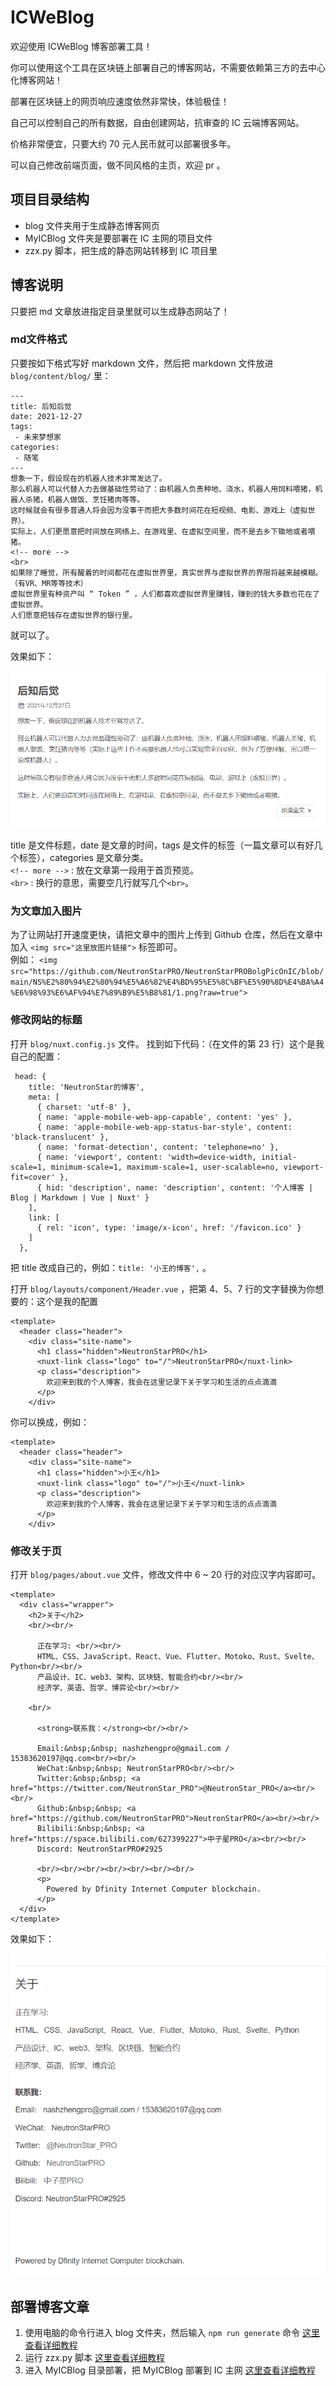 # ICWeBlog
欢迎使用 ICWeBlog 博客部署工具！

你可以使用这个工具在区块链上部署自己的博客网站，不需要依赖第三方的去中心化博客网站！

部署在区块链上的网页响应速度依然非常快，体验极佳！

自己可以控制自己的所有数据，自由创建网站，抗审查的 IC 云端博客网站。

价格非常便宜，只要大约 70 元人民币就可以部署很多年。

可以自己修改前端页面，做不同风格的主页，欢迎 pr 。

## 项目目录结构
* blog 文件夹用于生成静态博客网页
* MyICBlog 文件夹是要部署在 IC 主网的项目文件
* zzx.py 脚本，把生成的静态网站转移到 IC 项目里

## 博客说明
只要把 md 文章放进指定目录里就可以生成静态网站了！
### md文件格式
只要按如下格式写好 markdown 文件，然后把 markdown 文件放进 `blog/content/blog/` 里：
```
---
title: 后知后觉
date: 2021-12-27
tags:
 - 未来梦想家
categories:
 - 随笔
---
想象一下，假设现在的机器人技术非常发达了。
那么机器人可以代替人力去做基础性劳动了：由机器人负责种地、浇水，机器人用饲料喂猪，机器人杀猪，机器人做饭、烹饪猪肉等等。
这时候就会有很多普通人将会因为没事干而把大多数时间花在短视频、电影、游戏上（虚拟世界）。
实际上，人们更愿意把时间放在网络上、在游戏里、在虚拟空间里，而不是去乡下锄地或者喂猪。
<!-- more -->
<br>
如果除了睡觉，所有醒着的时间都花在虚拟世界里，真实世界与虚拟世界的界限将越来越模糊。（有VR、MR等等技术）
虚拟世界里有种资产叫 “ Token ” ，人们都喜欢虚拟世界里赚钱，赚到的钱大多数也花在了虚拟世界。
人们愿意把钱存在虚拟世界的银行里。
```
就可以了。

效果如下：

![image-20221011193721863](assets/README/image-20221011193721863.png)

title 是文件标题，date 是文章的时间，tags 是文件的标签（一篇文章可以有好几个标签），categories 是文章分类。<br>
`<!-- more -->` : 放在文章第一段用于首页预览。<br>
`<br>` : 换行的意思，需要空几行就写几个`<br>`。<br>

### 为文章加入图片

为了让网站打开速度更快，请把文章中的图片上传到 Github 仓库，然后在文章中加入 `<img src="这里放图片链接">` 标签即可。<br>
例如：
`<img src="https://github.com/NeutronStarPRO/NeutronStarPROBolgPicOnIC/blob/main/NS%E2%80%94%E2%80%94%E5%A6%82%E4%BD%95%E5%8C%BF%E5%90%8D%E4%BA%A4%E6%98%93%E6%AF%94%E7%89%B9%E5%B8%81/1.png?raw=true"> `

### 修改网站的标题

打开 `blog/nuxt.config.js` 文件。
找到如下代码：（在文件的第 23 行）这个是我自己的配置：

```
 head: {
    title: 'NeutronStar的博客',
    meta: [
      { charset: 'utf-8' },
      { name: 'apple-mobile-web-app-capable', content: 'yes' },
      { name: 'apple-mobile-web-app-status-bar-style', content: 'black-translucent' },
      { name: 'format-detection', content: 'telephone=no' },
      { name: 'viewport', content: 'width=device-width, initial-scale=1, minimum-scale=1, maximum-scale=1, user-scalable=no, viewport-fit=cover' },
      { hid: 'description', name: 'description', content: '个人博客 | Blog | Markdown | Vue | Nuxt' }
    ],
    link: [
      { rel: 'icon', type: 'image/x-icon', href: '/favicon.ico' }
    ]
  },
```
把 title 改成自己的，例如：`title: '小王的博客',` 。

打开 `blog/layouts/component/Header.vue` ，把第 4、5、7 行的文字替换为你想要的：这个是我的配置
```vue
<template>
  <header class="header">
    <div class="site-name">
      <h1 class="hidden">NeutronStarPRO</h1>
      <nuxt-link class="logo" to="/">NeutronStarPRO</nuxt-link>
      <p class="description">
        欢迎来到我的个人博客，我会在这里记录下关于学习和生活的点点滴滴
      </p>
    </div>
```
你可以换成，例如：
```
<template>
  <header class="header">
    <div class="site-name">
      <h1 class="hidden">小王</h1>
      <nuxt-link class="logo" to="/">小王</nuxt-link>
      <p class="description">
        欢迎来到我的个人博客，我会在这里记录下关于学习和生活的点点滴滴
      </p>
    </div>
```

### 修改关于页

打开 `blog/pages/about.vue` 文件，修改文件中 6 ~ 20 行的对应汉字内容即可。

```vue
<template>
  <div class="wrapper">
    <h2>关于</h2>
    <br/><br/>

      正在学习: <br/><br/>
      HTML、CSS、JavaScript、React、Vue、Flutter、Motoko、Rust、Svelte、Python<br/><br/>
      产品设计、IC、web3、架构、区块链、智能合约<br/><br/>
      经济学、英语、哲学、博弈论<br/><br/>

    <br/>

      <strong>联系我：</strong><br/><br/>

      Email:&nbsp;&nbsp; nashzhengpro@gmail.com / 15383620197@qq.com<br/><br/>
      WeChat:&nbsp;&nbsp; NeutronStarPRO<br/><br/>
      Twitter:&nbsp;&nbsp; <a href="https://twitter.com/NeutronStar_PRO">@NeutronStar_PRO</a><br/><br/>
      Github:&nbsp;&nbsp; <a href="https://github.com/NeutronStarPRO">NeutronStarPRO</a><br/><br/>
      Bilibili:&nbsp;&nbsp; <a href="https://space.bilibili.com/627399227">中子星PRO</a><br/><br/>
      Discord: NeutronStarPRO#2925

      <br/><br/><br/><br/><br/><br/><br/>
      <p>
        Powered by Dfinity Internet Computer blockchain.
      </p>
  </div>
</template>
```

效果如下：

![image-20221011213635568](assets/README/image-20221011213635568.png)



## 部署博客文章

1. 使用电脑的命令行进入 blog 文件夹，然后输入 `npm run generate` 命令  [这里查看详细教程 ](如何生成网站.md) 
2. 运行 zzx.py 脚本  [这里查看详细教程](Python的作用) 
3. 进入 MyICBlog 目录部署，把 MyICBlog 部署到 IC 主网  [这里查看详细教程](如何把项目部署到IC主网) 





